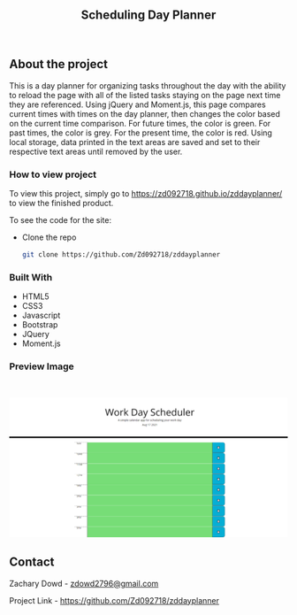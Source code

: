 <br>
<p align="center">
   <h2 align="center">Scheduling Day Planner</h2>
</p>
<br>

## About the project
This is a day planner for organizing tasks throughout the day with the ability to reload the page with all of the listed tasks staying on the page next time they are referenced. Using jQuery and Moment.js, this page compares current times with times on the day planner, then changes the color based on the current time comparison. For future times, the color is green. For past times, the color is grey. For the present time, the color is red. Using local storage, data printed in the text areas are saved and set to their respective text areas until removed by the user. 
### How to view project

To view this project, simply go to https://zd092718.github.io/zddayplanner/ to view the finished product. 

To see the code for the site:

* Clone the repo

    ```sh
    git clone https://github.com/Zd092718/zddayplanner
    ```

### Built With

* HTML5
* CSS3 
* Javascript
* Bootstrap
* JQuery
* Moment.js

### Preview Image
<br>

![screenshot of home page](./assets/screenshot.png)



## Contact

Zachary Dowd - zdowd2796@gmail.com

Project Link - https://github.com/Zd092718/zddayplanner
